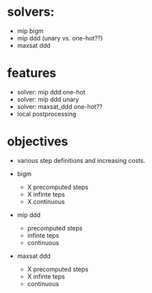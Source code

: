 # solvers:
 * mip bigm
 * mip ddd (unary vs. one-hot??)
 * maxsat ddd

# features
 * solver: mip ddd one-hot
 * solver: mip ddd unary
 * solver: maxsat_ddd one-hot??
 * local postprocessing

# objectives

 * various step definitions and increasing costs.

 * bigm
   * X precomputed steps
   * X infinte teps
   * X continuous
 * mip ddd
   *   precomputed steps
   *   infinte teps
   *   continuous
 * maxsat ddd
   * X precomputed steps
   * X infinte teps
   *   continuous
   